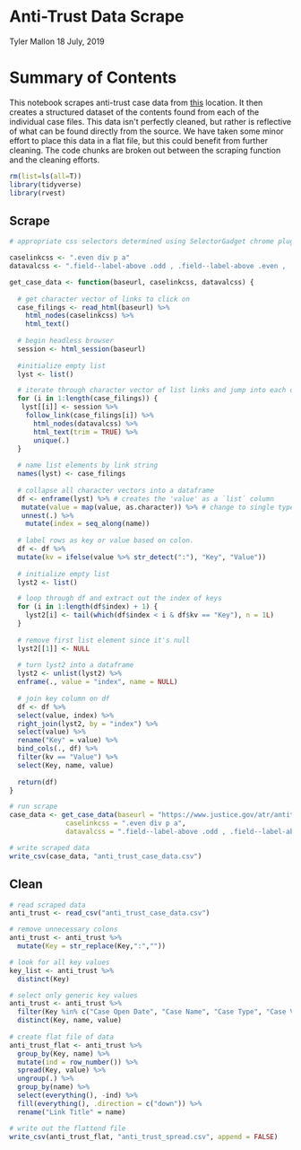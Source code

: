 Anti-Trust Data Scrape
================
Tyler Mallon
18 July, 2019

Summary of Contents
===================

This notebook scrapes anti-trust case data from [this](https://www.justice.gov/atr/antitrust-case-filings-alpha) location. It then creates a structured dataset of the contents found from each of the individual case files. This data isn't perfectly cleaned, but rather is reflective of what can be found directly from the source. We have taken some minor effort to place this data in a flat file, but this could benefit from further cleaning. The code chunks are broken out between the scraping function and the cleaning efforts.

``` r
rm(list=ls(all=T))
library(tidyverse)
library(rvest)
```

Scrape
------

``` r
# appropriate css selectors determined using SelectorGadget chrome plugin

caselinkcss <- ".even div p a"
datavalcss <- ".field--label-above .odd , .field--label-above .even , .date-display-single , .field__label"

get_case_data <- function(baseurl, caselinkcss, datavalcss) {
  
  # get character vector of links to click on
  case_filings <- read_html(baseurl) %>%
    html_nodes(caselinkcss) %>%
    html_text()
  
  # begin headless browser
  session <- html_session(baseurl)
  
  #initialize empty list
  lyst <- list()

  # iterate through character vector of list links and jump into each one, extract out the data values as a vector and store in a list
  for (i in 1:length(case_filings)) {
   lyst[[i]] <- session %>%
    follow_link(case_filings[i]) %>%
      html_nodes(datavalcss) %>%
      html_text(trim = TRUE) %>%
      unique(.)
  }
  
  # name list elements by link string
  names(lyst) <- case_filings
  
  # collapse all character vectors into a dataframe
  df <- enframe(lyst) %>% # creates the 'value' as a `list` column
   mutate(value = map(value, as.character)) %>% # change to single type
   unnest(.) %>%
    mutate(index = seq_along(name))
  
  # label rows as key or value based on colon.
  df <- df %>%
  mutate(kv = ifelse(value %>% str_detect(":"), "Key", "Value"))
  
  # initialize empty list
  lyst2 <- list()

  # loop through df and extract out the index of keys
  for (i in 1:length(df$index) + 1) {
    lyst2[i] <- tail(which(df$index < i & df$kv == "Key"), n = 1L)
  }
  
  # remove first list element since it's null
  lyst2[[1]] <- NULL
  
  # turn lyst2 into a dataframe
  lyst2 <- unlist(lyst2) %>%
  enframe(., value = "index", name = NULL)
  
  # join key column on df
  df <- df %>%
  select(value, index) %>%
  right_join(lyst2, by = "index") %>%
  select(value) %>%
  rename("Key" = value) %>%
  bind_cols(., df) %>%
  filter(kv == "Value") %>%
  select(Key, name, value)
  
  return(df)
}

# run scrape
case_data <- get_case_data(baseurl = "https://www.justice.gov/atr/antitrust-case-filings-alpha", 
              caselinkcss = ".even div p a",
              datavalcss = ".field--label-above .odd , .field--label-above .even , .date-display-single , .field__label")

# write scraped data
write_csv(case_data, "anti_trust_case_data.csv")
```

Clean
-----

``` r
# read scraped data
anti_trust <- read_csv("anti_trust_case_data.csv")

# remove unnecessary colons
anti_trust <- anti_trust %>%
  mutate(Key = str_replace(Key,":",""))

# look for all key values
key_list <- anti_trust %>%
  distinct(Key)

# select only generic key values
anti_trust <- anti_trust %>%
  filter(Key %in% c("Case Open Date", "Case Name", "Case Type", "Case Violation", "Market", "Industry Code", "Component", "Topic")) %>%
  distinct(Key, name, value)
 
# create flat file of data
anti_trust_flat <- anti_trust %>%
  group_by(Key, name) %>%
  mutate(ind = row_number()) %>%
  spread(Key, value) %>%
  ungroup(.) %>%
  group_by(name) %>%
  select(everything(), -ind) %>%
  fill(everything(), .direction = c("down")) %>%
  rename("Link Title" = name)

# write out the flattend file
write_csv(anti_trust_flat, "anti_trust_spread.csv", append = FALSE)
```

